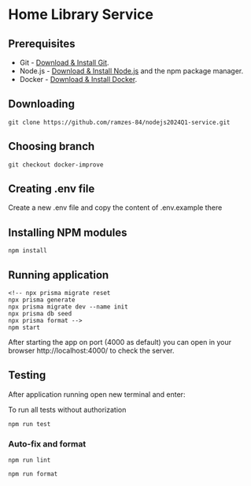 # Home Library Service

## Prerequisites

- Git - [Download & Install Git](https://git-scm.com/downloads).
- Node.js - [Download & Install Node.js](https://nodejs.org/en/download/) and the npm package manager.
- Docker - [Download & Install Docker](https://www.docker.com/).

## Downloading

```
git clone https://github.com/ramzes-84/nodejs2024Q1-service.git
```

## Choosing branch

```
git checkout docker-improve
```

## Creating .env file

Create a new .env file and copy the content of .env.example there

## Installing NPM modules

```
npm install
```

## Running application

```
<!-- npx prisma migrate reset
npx prisma generate
npx prisma migrate dev --name init
npx prisma db seed
npx prisma format -->
npm start
```

After starting the app on port (4000 as default) you can open
in your browser http://localhost:4000/ to check the server.

## Testing

After application running open new terminal and enter:

To run all tests without authorization

```
npm run test
```

### Auto-fix and format

```
npm run lint
```

```
npm run format
```
